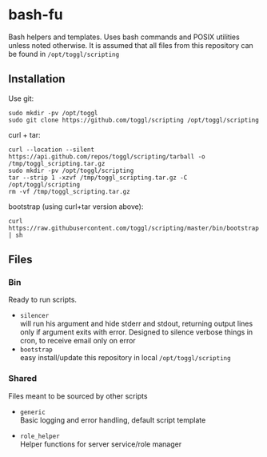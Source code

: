 bash-fu
=======

Bash helpers and templates. Uses bash commands and POSIX utilities unless 
noted otherwise. It is assumed that all files from this repository can be
found in `/opt/toggl/scripting`

Installation
------------

Use git:

    sudo mkdir -pv /opt/toggl
    sudo git clone https://github.com/toggl/scripting /opt/toggl/scripting

curl + tar:

    curl --location --silent  https://api.github.com/repos/toggl/scripting/tarball -o /tmp/toggl_scripting.tar.gz
    sudo mkdir -pv /opt/toggl/scripting
    tar --strip 1 -xzvf /tmp/toggl_scripting.tar.gz -C /opt/toggl/scripting
    rm -vf /tmp/toggl_scripting.tar.gz
    
bootstrap (using curl+tar version above):   

    curl https://raw.githubusercontent.com/toggl/scripting/master/bin/bootstrap | sh

Files
-----

### Bin
  Ready to run scripts.

 * `silencer`  
    will run his argument and hide stderr and stdout, returning output
    lines only if argument exits with error. Designed to silence verbose things
    in cron, to receive email only on error
 * `bootstrap`  
    easy install/update this repository in local `/opt/toggl/scripting`

### Shared
  Files meant to be sourced by other scripts

 * `generic`  
   Basic logging and error handling, default script template
 
 * `role_helper`  
   Helper functions for server service/role manager
